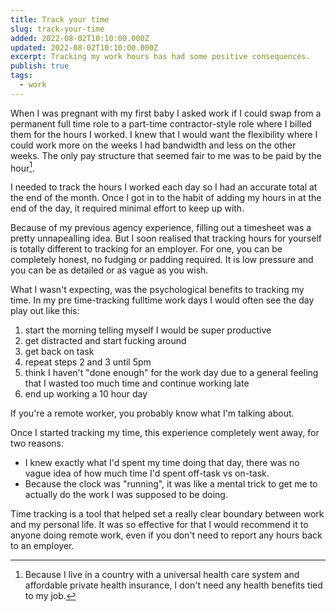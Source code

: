 ```yaml
---
title: Track your time
slug: track-your-time
added: 2022-08-02T10:10:00.000Z
updated: 2022-08-02T10:10:00.000Z
excerpt: Tracking my work hours has had some positive consequences.
publish: true
tags:
  - work
---
```


When I was pregnant with my first baby I asked work if I could swap from a permanent full time role to a part-time contractor-style role where I billed them for the hours I worked. I knew that I would want the flexibility where I could work more on the weeks I had bandwidth and less on the other weeks. The only pay structure that seemed fair to me was to be paid by the hour[^1].

I needed to track the hours I worked each day so I had an accurate total at the end of the month. Once I got in to the habit of adding my hours in at the end of the day, it required minimal effort to keep up with.

Because of my previous agency experience, filling out a timesheet was a pretty unnapealling idea. But I soon realised that tracking hours for yourself is totally different to tracking for an employer. For one, you can be completely honest, no fudging or padding required. It is low pressure and you can be as detailed or as vague as you wish.

What I wasn't expecting, was the psychological benefits to tracking my time. In my pre time-tracking fulltime work days I would often see the day play out like this:

1. start the morning telling myself I would be super productive
2. get distracted and start fucking around
3. get back on task
4. repeat steps 2 and 3 until 5pm
5. think I haven't "done enough" for the work day due to a general feeling that I wasted too much time and continue working late
6. end up working a 10 hour day

If you're a remote worker, you probably know what I'm talking about.

Once I started tracking my time, this experience completely went away, for two reasons:

- I knew exactly what I'd spent my time doing that day, there was no vague idea of how much time I'd spent off-task vs on-task.
- Because the clock was "running", it was like a mental trick to get me to actually do the work I was supposed to be doing.

Time tracking is a tool that helped set a really clear boundary between work and my personal life. It was so effective for that I would recommend it to anyone doing remote work, even if you don't need to report any hours back to an employer.

[^1]: Because I live in a country with a universal health care system and affordable private health insurance, I don't need any health benefits tied to my job.
